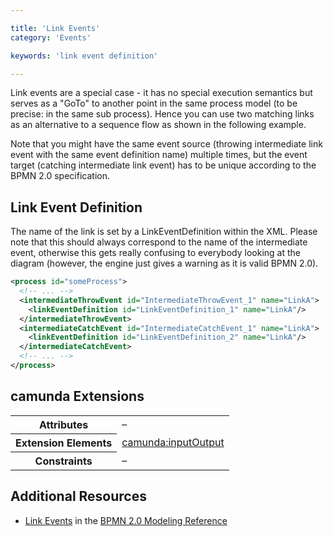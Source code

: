 ```yaml
---

title: 'Link Events'
category: 'Events'

keywords: 'link event definition'

---
```



Link events are a special case - it has no special execution semantics but serves as a "GoTo" to another point
in the same process model (to be precise: in the same sub process). Hence you can use two matching links as an
alternative to a sequence flow as shown in the following example.

<div data-bpmn-diagram="implement/event-link"></div>

Note that you might have the same event source (throwing intermediate link event with the same event definition name) multiple times, but the event target (catching intermediate link event) has to be unique according to the BPMN 2.0 specification.


## Link Event Definition

The name of the link is set by a LinkEventDefinition within the XML. Please note that this should always correspond to the name
of the intermediate event, otherwise this gets really confusing to everybody looking at the diagram (however, the engine just
gives a warning as it is valid BPMN 2.0).

```xml
<process id="someProcess">
  <!-- ... -->
  <intermediateThrowEvent id="IntermediateThrowEvent_1" name="LinkA">
    <linkEventDefinition id="LinkEventDefinition_1" name="LinkA"/>
  </intermediateThrowEvent>
  <intermediateCatchEvent id="IntermediateCatchEvent_1" name="LinkA">
    <linkEventDefinition id="LinkEventDefinition_2" name="LinkA"/>
  </intermediateCatchEvent>
  <!-- ... -->
</process>
```


## camunda Extensions

<table class="table table-striped">
  <tr>
    <th>Attributes</th>
    <td>&ndash;</td>
  </tr>
  <tr>
    <th>Extension Elements</th>
    <td>
      <a href="ref:#custom-extensions-camunda-extension-elements-camundainputoutput">
        camunda:inputOutput</a>
    </td>
  </tr>
  <tr>
    <th>Constraints</th>
    <td>&ndash;</td>
  </tr>
</table>


## Additional Resources

* [Link Events](http://camunda.org/bpmn/reference.html#events-link) in the [BPMN 2.0 Modeling Reference](http://camunda.org/bpmn/reference.html)

